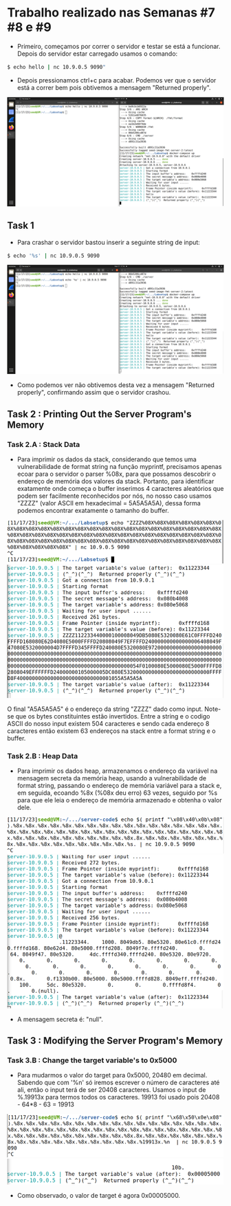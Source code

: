 # Trabalho realizado nas Semanas #7 #8 e #9

- Primeiro, começamos por correr o servidor e testar se está a funcionar. Depois do servidor estar carregado usamos o comando: 
```bash
$ echo hello | nc 10.9.0.5 9090"
```
- Depois pressionamos ctrl+c para acabar. Podemos ver que o servidor está a correr bem pois obtivemos a mensagem "Returned properly".

<img src="imagens/Screenshot from 2023-11-17 17-17-26.png">

## Task 1

- Para crashar o servidor bastou inserir a seguinte string de input:

```bash
$ echo '%s' | nc 10.9.0.5 9090
```

<img src="imagens/Screenshot from 2023-11-17 17-18-38.png">

- Como podemos ver não obtivemos desta vez a mensagem "Returned properly", confirmando assim que o servidor crashou.

## Task 2 : Printing Out the Server Program's Memory

### Task 2.A : Stack Data 

- Para imprimir os dados da stack, considerando que temos uma vulnerabilidade de format string na função myprintf, precisamos apenas ecoar para o servidor o parser %08x, para que possamos descobrir o endereço de memória dos valores da stack. Portanto, para identificar exatamente onde começa o buffer inserimos 4 caracteres aleatórios que podem ser facilmente reconhecidos por nós, no nosso caso usamos "ZZZZ" (valor ASCII em hexadecimal = 5A5A5A5A), dessa forma podemos encontrar exatamente o tamanho do buffer.

<img src="imagens/Screenshot from 2023-11-17 17-24-59.png">
<img src="imagens/Screenshot from 2023-11-17 17-25-11.png">

O final "A5A5A5A5" é o endereço da string "ZZZZ" dado como input. Note-se que os bytes constituintes estão invertidos. Entre a string e o codigo ASCII do nosso input existem 504 caracteres e sendo cada endereço 8 caracteres então existem 63 endereços na stack entre a format string e o buffer.

### Task 2.B : Heap Data 

- Para imprimir os dados heap, armazenamos o endereço da variável na mensagem secreta da memória heap, usando a vulnerabilidade de format string, passando o endereço de memória variável para a stack e, em seguida, ecoando %8x (%08x deu erro) 63 vezes, seguido por %s para que ele leia o endereço de memória armazenado e obtenha o valor dele.

<img src="imagens/Screenshot from 2023-11-17 18-01-06.png">
<img src="imagens/Screenshot from 2023-11-17 18-01-27.png">

- A mensagem secreta é: "null".

## Task 3 : Modifying the Server Program's Memory

### Task 3.B : Change the target variable's to 0x5000

- Para mudarmos o valor do target para 0x5000, 20480 em decimal. Sabendo que com '%n' só iremos escrever o número de caracteres até ali, então o input terá de ser 20408 caracteres. Usamos o input de %.19913x para termos todos os caracteres. 19913 foi usado pois 20408 - 64*8 - 63 = 19913

<img src="imagens/Screenshot from 2023-11-17 18-19-49.png">
<img src="imagens/Screenshot from 2023-11-17 18-20-02.png">

- Como observado, o valor de target é agora 0x00005000.